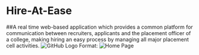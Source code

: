 # Hire-At-Ease
##A real time web-based application which provides a common platform for communication between recruiters, applicants and the placement officer of a college, making hiring an easy process by managing all major placement cell activities.
![GitHub Logo](/public/displa/hm1.jpeg)
Format: ![Home Page](url)
